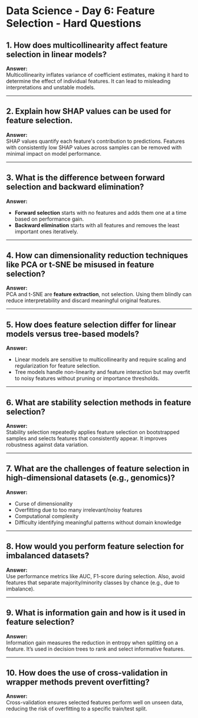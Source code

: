 # Data Science - Day 6: Feature Selection - Hard Questions

## 1. How does multicollinearity affect feature selection in linear models?
**Answer:**  
Multicollinearity inflates variance of coefficient estimates, making it hard to determine the effect of individual features. It can lead to misleading interpretations and unstable models.

---

## 2. Explain how SHAP values can be used for feature selection.
**Answer:**  
SHAP values quantify each feature's contribution to predictions. Features with consistently low SHAP values across samples can be removed with minimal impact on model performance.

---

## 3. What is the difference between forward selection and backward elimination?
**Answer:**  
- **Forward selection** starts with no features and adds them one at a time based on performance gain.  
- **Backward elimination** starts with all features and removes the least important ones iteratively.

---

## 4. How can dimensionality reduction techniques like PCA or t-SNE be misused in feature selection?
**Answer:**  
PCA and t-SNE are **feature extraction**, not selection. Using them blindly can reduce interpretability and discard meaningful original features.

---

## 5. How does feature selection differ for linear models versus tree-based models?
**Answer:**  
- Linear models are sensitive to multicollinearity and require scaling and regularization for feature selection.  
- Tree models handle non-linearity and feature interaction but may overfit to noisy features without pruning or importance thresholds.

---

## 6. What are stability selection methods in feature selection?
**Answer:**  
Stability selection repeatedly applies feature selection on bootstrapped samples and selects features that consistently appear. It improves robustness against data variation.

---

## 7. What are the challenges of feature selection in high-dimensional datasets (e.g., genomics)?
**Answer:**  
- Curse of dimensionality  
- Overfitting due to too many irrelevant/noisy features  
- Computational complexity  
- Difficulty identifying meaningful patterns without domain knowledge

---

## 8. How would you perform feature selection for imbalanced datasets?
**Answer:**  
Use performance metrics like AUC, F1-score during selection. Also, avoid features that separate majority/minority classes by chance (e.g., due to imbalance).

---

## 9. What is information gain and how is it used in feature selection?
**Answer:**  
Information gain measures the reduction in entropy when splitting on a feature. It’s used in decision trees to rank and select informative features.

---

## 10. How does the use of cross-validation in wrapper methods prevent overfitting?
**Answer:**  
Cross-validation ensures selected features perform well on unseen data, reducing the risk of overfitting to a specific train/test split.
